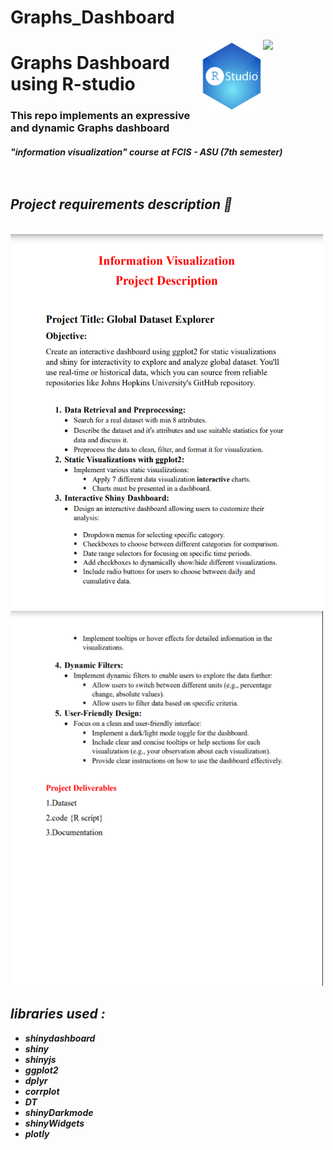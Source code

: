 # Graphs_Dashboard
<p><a href="https://www.asu.edu.eg/"><img align="right" src="https://ums.asu.edu.eg/images/logo.png" width="100" /></a></p>
<p><img align="right" src="https://raw.githubusercontent.com/rstudio/hex-stickers/main/PNG/RStudio.png" width="100" /></a></p>
<div align=left>
<h1>
    Graphs Dashboard using R-studio

</h1>
  <h3>
    This repo implements an expressive and dynamic Graphs dashboard 
  </h3>
 <h5>
    "information visualization" course at FCIS - ASU 
        (7th semester)
<div>
<br>
<br>

## **Project requirements description 🤔**
<br>
<img src="https://raw.githubusercontent.com/abdalla-am/Graphs_Dashboard/main/Readme%20photos/req%201.png?token=GHSAT0AAAAAACOB7UZ7NGKBRFES775QHPVUZOJF54A" width="500" height="600"/>
<img src="https://raw.githubusercontent.com/abdalla-am/Graphs_Dashboard/main/Readme%20photos/req%202.png?token=GHSAT0AAAAAACOB7UZ6WT4KGT53C3PZKESEZOJF6PA" width="500" height="600"/>

<br>

## libraries used :
   - shinydashboard
   - shiny
   - shinyjs
   - ggplot2
   - dplyr
   - corrplot
   - DT
   - shinyDarkmode
   - shinyWidgets
   - plotly
    
